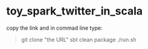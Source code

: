 # toy_spark_twitter_in_scala

copy the link and in commad line type:
> git clone "the URL"
>  sbt clean package
> ./run.sh
